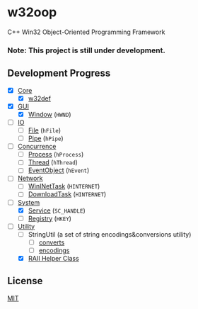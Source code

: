 # w32oop
C++ Win32 Object-Oriented Programming Framework

### Note: This project is still under development.

## Development Progress

- [x] [Core](./Core/)
  - [x] [w32def](./Core/w32def.hpp)
- [x] [GUI](./GUI/)
  - [x] [Window](./GUI/Window.hpp) (`HWND`)
- [ ] [IO](./IO/)
  - [ ] [File](./IO/File.hpp) (`hFile`)
  - [ ] [Pipe](./IO/Pipe.hpp) (`hPipe`)
- [ ] [Concurrence](./Concurrence/)
  - [ ] [Process](./Concurrence/Process.hpp) (`hProcess`)
  - [ ] [Thread](./Concurrence/Thread.hpp) (`hThread`)
  - [ ] [EventObject](./Event/EventObject.hpp) (`hEvent`)
- [ ] [Network](./Network/)
  - [ ] [WinINetTask](./Network/WinINetTask.hpp) (`HINTERNET`)
  - [ ] [DownloadTask](./Network/DownloadTask.hpp) (`HINTERNET`)
- [ ] [System](./System/)
  - [x] [Service](./System/Service.hpp) (`SC_HANDLE`)
  - [ ] [Registry](./System/Registry.hpp) (`HKEY`)
- [ ] [Utility](./Utility/)
  - [ ] StringUtil (a set of string encodings&conversions utility)
    - [ ] [converts](./Utility/StringUtil/converts.hpp)
    - [ ] [encodings](./Utility/StringUtil/encodings.hpp)
  - [x] [RAII Helper Class](./Utility/RAII.hpp)

## License
[MIT](./LICENSE)
